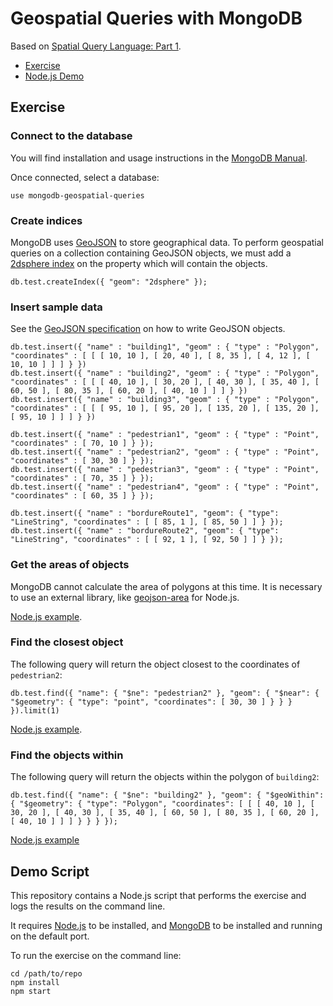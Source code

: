 # Geospatial Queries with MongoDB

Based on [Spatial Query Language: Part 1](http://mediamaps.ch/wiki/doku.php?id=geoinf15:postgis1).

* [Exercise](#exercise)
* [Node.js Demo](#demo)



<a name="exercise"></a>
## Exercise



### Connect to the database

You will find installation and usage instructions in the [MongoDB Manual](https://docs.mongodb.org/manual/).

Once connected, select a database:

```
use mongodb-geospatial-queries
```



### Create indices

MongoDB uses [GeoJSON](http://geojson.org) to store geographical data.
To perform geospatial queries on a collection containing GeoJSON objects, we must add a [2dsphere index](https://docs.mongodb.org/manual/core/2dsphere/) on the property which will contain the objects.

```
db.test.createIndex({ "geom": "2dsphere" });
```



### Insert sample data

See the [GeoJSON specification](http://geojson.org/geojson-spec.html) on how to write GeoJSON objects.

```
db.test.insert({ "name" : "building1", "geom" : { "type" : "Polygon", "coordinates" : [ [ [ 10, 10 ], [ 20, 40 ], [ 8, 35 ], [ 4, 12 ], [ 10, 10 ] ] ] } })
db.test.insert({ "name" : "building2", "geom" : { "type" : "Polygon", "coordinates" : [ [ [ 40, 10 ], [ 30, 20 ], [ 40, 30 ], [ 35, 40 ], [ 60, 50 ], [ 80, 35 ], [ 60, 20 ], [ 40, 10 ] ] ] } })
db.test.insert({ "name" : "building3", "geom" : { "type" : "Polygon", "coordinates" : [ [ [ 95, 10 ], [ 95, 20 ], [ 135, 20 ], [ 135, 20 ], [ 95, 10 ] ] ] } })

db.test.insert({ "name" : "pedestrian1", "geom" : { "type" : "Point", "coordinates" : [ 70, 10 ] } });
db.test.insert({ "name" : "pedestrian2", "geom" : { "type" : "Point", "coordinates" : [ 30, 30 ] } });
db.test.insert({ "name" : "pedestrian3", "geom" : { "type" : "Point", "coordinates" : [ 70, 35 ] } });
db.test.insert({ "name" : "pedestrian4", "geom" : { "type" : "Point", "coordinates" : [ 60, 35 ] } });

db.test.insert({ "name" : "bordureRoute1", "geom": { "type": "LineString", "coordinates" : [ [ 85, 1 ], [ 85, 50 ] ] } });
db.test.insert({ "name" : "bordureRoute2", "geom": { "type": "LineString", "coordinates" : [ [ 92, 1 ], [ 92, 50 ] ] } });
```



### Get the areas of objects

MongoDB cannot calculate the area of polygons at this time.
It is necessary to use an external library, like [geojson-area](https://www.npmjs.com/package/geojson-area) for Node.js.

[Node.js example](index.js#L160-L173).



### Find the closest object

The following query will return the object closest to the coordinates of `pedestrian2`:

```
db.test.find({ "name": { "$ne": "pedestrian2" }, "geom": { "$near": { "$geometry": { "type": "point", "coordinates": [ 30, 30 ] } } } }).limit(1)
```

[Node.js example](index.js#L184-L193).



### Find the objects within

The following query will return the objects within the polygon of `building2`:

```
db.test.find({ "name": { "$ne": "building2" }, "geom": { "$geoWithin": { "$geometry": { "type": "Polygon", "coordinates": [ [ [ 40, 10 ], [ 30, 20 ], [ 40, 30 ], [ 35, 40 ], [ 60, 50 ], [ 80, 35 ], [ 60, 20 ], [ 40, 10 ] ] ] } } } });
```

[Node.js example](index.js#L211-L220)



<a name="demo"></a>
## Demo Script

This repository contains a Node.js script that performs the exercise and logs the results on the command line.

It requires [Node.js](https://nodejs.org) to be installed, and [MongoDB](https://www.mongodb.org) to be installed and running on the default port.

To run the exercise on the command line:

```
cd /path/to/repo
npm install
npm start
```
